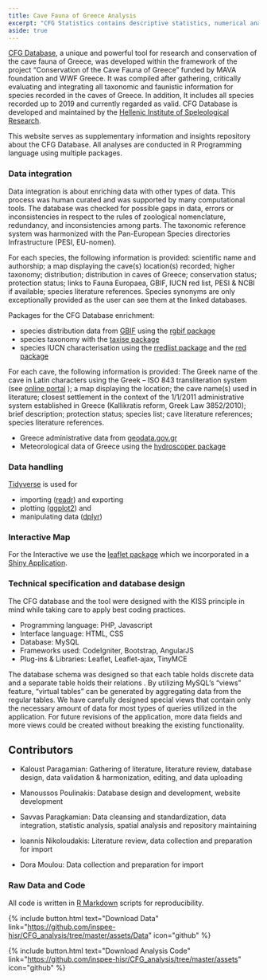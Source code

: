 ```yaml
---
title: Cave Fauna of Greece Analysis
excerpt: "CFG Statistics contains descriptive statistics, numerical analysis and spatial analysis for the Cave Fauna of Greece Database."
aside: true
---
```


[CFG Database](https://database.inspee.gr), a unique and powerful tool for research and conservation of the cave fauna of Greece, was developed within the framework of the project “Conservation of the Cave Fauna of Greece” funded by MAVA foundation and WWF Greece. It was compiled after gathering, critically evaluating and integrating all taxonomic and faunistic information for species recorded in the caves of Greece. In addition, It includes all species recorded up to 2019 and currently regarded as valid. CFG Database is developed and maintained by the [Hellenic Institute of Speleological Research](https://www.inspee.gr).

This website serves as supplementary information and insights repository about the CFG Database. All analyses are conducted in R Programming language using multiple packages.

### Data integration

Data integration is about enriching data with other types of data. This process was human curated and was supported by many computational tools. The database was checked for possible gaps in data, errors or inconsistencies in respect to the rules of zoological nomenclature, redundancy, and inconsistencies among parts. The taxonomic reference system was harmonized with the Pan-European Species directories Infrastructure (PESI, EU-nomen).

For each species, the following information is provided: scientific name and authorship; a map displaying the cave(s) location(s) recorded; higher taxonomy; distribution; distribution in caves of Greece; conservation status; protection status; links to Fauna Europaea, GBIF, IUCN red list, PESI & NCBI if available; species literature references. Species synonyms are only exceptionally provided as the user can see them at the linked databases.

Packages for the CFG Database enrichment:

* species distribution data from [GBIF](https://www.gbif.org) using the [rgbif package](https://www.gbif.org/tool/81747/rgbif)
* species taxonomy with the [taxise package](https://www.ncbi.nlm.nih.gov/pmc/articles/PMC3901538/)
* species IUCN characterisation using the [rredlist package](https://docs.ropensci.org/rredlist/) and the [red package](https://www.ncbi.nlm.nih.gov/pmc/articles/PMC5665006/)

For each cave, the following information is provided: The Greek name of the cave in Latin characters using the Greek – ISO 843 transliteration system (see [online portal](http://www.passport.gov.gr/elot-743.html) ); a map displaying the location; the cave name(s) used in literature; closest settlement in the context of the 1/1/2011 administrative system established in Greece (Kallikratis reform, Greek Law 3852/2010); brief description; protection status; species list; cave literature references; species literature references.

* Greece administrative data from [geodata.gov.gr](http://geodata.gov.gr/en/dataset?tags=administrative+units)
* Meteorological data of Greece using the [hydroscoper package](https://ropensci.github.io/hydroscoper/)

### Data handling

[Tidyverse](https://www.tidyverse.org) is used for 

* importing ([readr](https://readr.tidyverse.org)) and exporting
* plotting ([ggplot2](https://ggplot2.tidyverse.org)) and 
* manipulating data ([dplyr](https://dplyr.tidyverse.org))

### Interactive Map

For the Interactive we use the [leaflet package](https://rstudio.github.io/leaflet/) which we incorporated in a [Shiny Application](https://www.shinyapps.io).

### Technical specification and database design

The CFG database and the tool were designed with the KISS principle in mind while taking care to apply best coding practices.

* Programming language: PHP, Javascript
* Interface language: HTML, CSS
* Database: MySQL
* Frameworks used: CodeIgniter, Bootstrap, AngularJS
* Plug-ins & Libraries: Leaflet, Leaflet-ajax, TinyMCE

The database schema was designed so that each table holds discrete data and a separate table holds their relations . By utilizing MySQL’s “views” feature, “virtual tables” can be generated by aggregating data from the regular tables. We have carefully designed special views that contain only the necessary amount of data for most types of queries utilized in the application. For future revisions of the application, more data fields and more views could be created without breaking the existing functionality.

## Contributors

- Kaloust Paragamian: Gathering of literature, literature review, database design, data validation & harmonization, editing, and data uploading

- Manoussos Poulinakis: Database design and development, website development

- Savvas Paragkamian: Data cleansing and standardization, data integration, statistic analysis, spatial analysis and repository maintaining

- Ioannis Nikoloudakis: Literature review, data collection and preparation for import 

- Dora Moulou: Data collection and preparation for import

### Raw Data and Code

All code is written in [R Markdown](https://rmarkdown.rstudio.com) scripts for reproducibility. 

{% include button.html text="Download Data" link="https://github.com/inspee-hisr/CFG_analysis/tree/master/assets/Data" icon="github" %}

{% include button.html text="Download Analysis Code" link="https://github.com/inspee-hisr/CFG_analysis/tree/master/assets" icon="github" %}



